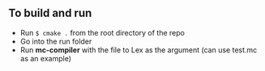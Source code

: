 ## To build and run
 - Run `$ cmake .` from the root directory of the repo
 - Go into the run folder
 - Run __mc-compiler__ with the file to Lex as the argument (can use test.mc
     as an example)
